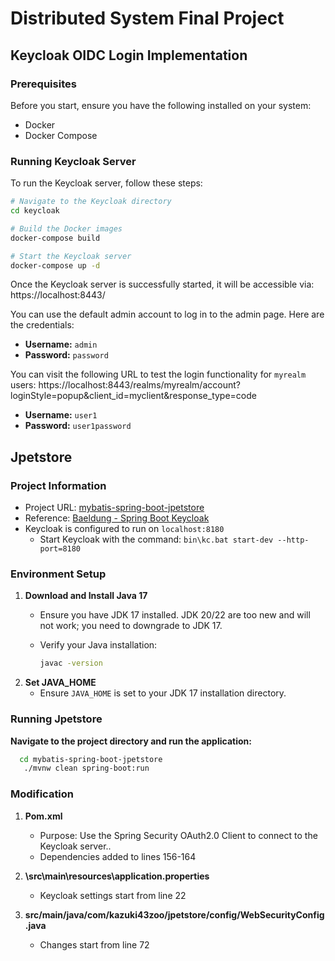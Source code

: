 # Distributed System Final Project
## Keycloak OIDC Login Implementation

### Prerequisites
Before you start, ensure you have the following installed on your system:
- Docker
- Docker Compose

### Running Keycloak Server
To run the Keycloak server, follow these steps:

```bash
# Navigate to the Keycloak directory 
cd keycloak

# Build the Docker images
docker-compose build

# Start the Keycloak server
docker-compose up -d
```

Once the Keycloak server is successfully started, it will be accessible via: https://localhost:8443/

You can use the default admin account to log in to the admin page. Here are the credentials:
- **Username:** `admin`
- **Password:** `password`

You can visit the following URL to test the login functionality for `myrealm` users:
https://localhost:8443/realms/myrealm/account?loginStyle=popup&client_id=myclient&response_type=code
- **Username:** `user1`
- **Password:** `user1password`



## Jpetstore
### Project Information

- Project URL: [mybatis-spring-boot-jpetstore](https://github.com/kazuki43zoo/mybatis-spring-boot-jpetstore.git)
- Reference: [Baeldung - Spring Boot Keycloak](https://www.baeldung.com/spring-boot-keycloak)
- Keycloak is configured to run on `localhost:8180`
  - Start Keycloak with the command: `bin\kc.bat start-dev --http-port=8180`

### Environment Setup

  1. **Download and Install Java 17**
     - Ensure you have JDK 17 installed. JDK 20/22 are too new and will not work; you need to downgrade to JDK 17.
     - Verify your Java installation:

       ```bash
       javac -version
       ```
  2. **Set JAVA_HOME**
     - Ensure `JAVA_HOME` is set to your JDK 17 installation directory.

### Running Jpetstore

  **Navigate to the project directory and run the application:**
     
  ```bash
    cd mybatis-spring-boot-jpetstore
     ./mvnw clean spring-boot:run
  ```
    
### Modification
  1. **Pom.xml**
     - Purpose: Use the Spring Security OAuth2.0 Client to connect to the Keycloak server..
     - Dependencies added to lines 156-164
    
  2. **\src\main\resources\application.properties**
     - Keycloak settings start from line 22

  3. **src/main/java/com/kazuki43zoo/jpetstore/config/WebSecurityConfig.java**
     - Changes start from line 72
     
  

